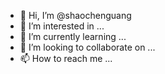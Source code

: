 - 👋 Hi, I’m @shaochenguang
- 👀 I’m interested in ...
- 🌱 I’m currently learning ...
- 💞️ I’m looking to collaborate on ...
- 📫 How to reach me ...

<!---
shaochenguang/shaochenguang is a ✨ special ✨ repository because its `README.md` (this file) appears on your GitHub profile.
You can click the Preview link to take a look at your changes.
--->
